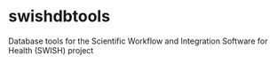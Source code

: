 swishdbtools
============

Database tools for the Scientific Workflow and Integration Software for Health (SWISH) project